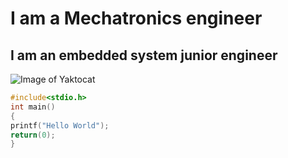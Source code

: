 # I am a Mechatronics engineer
## I am an embedded system junior engineer 
![Image of Yaktocat](https://octodex.github.com/images/yaktocat.png) 
```C
#include<stdio.h>
int main()
{
printf("Hello World");
return(0);
}
```
